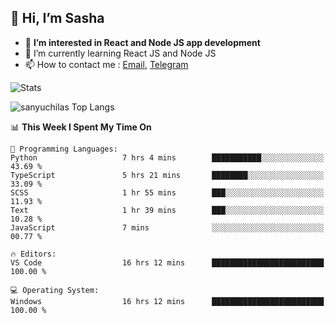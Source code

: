 ## 👋 Hi, I’m Sasha

- 👀 **I’m interested in React and Node JS app development** 
- 🌱 I’m currently learning React JS and Node JS
- 📫 How to contact me : [Email](mailto:sanyuchilas@gmail.com), [Telegram](https://t.me/sanyuchilas)

![Stats](https://github-readme-stats.vercel.app/api?username=sanyuchilas&show_icons=true&theme=react&hide=issues&count_private=true&layout=compact)

![sanyuchilas Top Langs](https://github-readme-stats.vercel.app/api/top-langs/?username=sanyuchilas&theme=react&hide_border=true&include_all_commits=true&count_private=true)

<!--START_SECTION:waka-->
📊 **This Week I Spent My Time On** 

```text
💬 Programming Languages: 
Python                   7 hrs 4 mins        ███████████░░░░░░░░░░░░░░   43.69 % 
TypeScript               5 hrs 21 mins       ████████░░░░░░░░░░░░░░░░░   33.09 % 
SCSS                     1 hr 55 mins        ███░░░░░░░░░░░░░░░░░░░░░░   11.93 % 
Text                     1 hr 39 mins        ███░░░░░░░░░░░░░░░░░░░░░░   10.28 % 
JavaScript               7 mins              ░░░░░░░░░░░░░░░░░░░░░░░░░   00.77 % 

🔥 Editors: 
VS Code                  16 hrs 12 mins      █████████████████████████   100.00 % 

💻 Operating System: 
Windows                  16 hrs 12 mins      █████████████████████████   100.00 % 
```


<!--END_SECTION:waka-->
